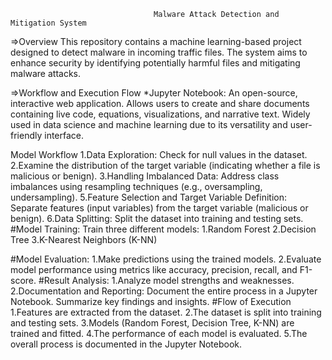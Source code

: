                                     Malware Attack Detection and Mitigation System
=>Overview
This repository contains a machine learning-based project designed to detect malware in incoming traffic files. The system aims to enhance security by 
identifying potentially harmful files and mitigating malware attacks.

=>Workflow and Execution Flow
*Jupyter Notebook: An open-source, interactive web application.
    Allows users to create and share documents containing live code, equations, visualizations, and narrative text.
    Widely used in data science and machine learning due to its versatility and user-friendly interface.

Model Workflow
1.Data Exploration:
    Check for null values in the dataset.
2.Examine the distribution of the target variable (indicating whether a file is malicious or benign).
3.Handling Imbalanced Data:
    Address class imbalances using resampling techniques (e.g., oversampling, undersampling).
5.Feature Selection and Target Variable Definition:
    Separate features (input variables) from the target variable (malicious or benign).
6.Data Splitting:
    Split the dataset into training and testing sets.
#Model Training:
Train three different models:
1.Random Forest
2.Decision Tree
3.K-Nearest Neighbors (K-NN)

#Model Evaluation:
1.Make predictions using the trained models.
2.Evaluate model performance using metrics like accuracy, precision, recall, and F1-score.
#Result Analysis:
1.Analyze model strengths and weaknesses.
2.Documentation and Reporting:
    Document the entire process in a Jupyter Notebook.
    Summarize key findings and insights.
#Flow of Execution
1.Features are extracted from the dataset.
2.The dataset is split into training and testing sets.
3.Models (Random Forest, Decision Tree, K-NN) are trained and fitted.
4.The performance of each model is evaluated.
5.The overall process is documented in the Jupyter Notebook.
